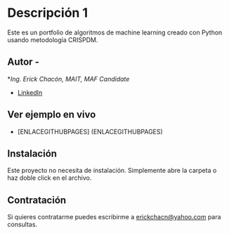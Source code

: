 # Descripción 1
Este es un portfolio de algoritmos de machine learning creado con Python usando metodología CRISPDM. 

## Autor -
**Ing. Erick Chacón, MAIT, MAF Candidate*

* [LinkedIn](https://www.linkedin.com/in/erickfernandochacon/)

## Ver ejemplo en vivo
- [ENLACEGITHUBPAGES] (ENLACEGITHUBPAGES)

## Instalación
Este proyecto no necesita de instalación. Simplemente abre la carpeta o haz doble click en el archivo.

## Contratación
Si quieres contratarme puedes escribirme a erickchacn@yahoo.com para consultas.
